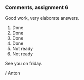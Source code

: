 ### Comments, assignment 6
Good work, very elaborate answers. 

1. Done
2. Done
3. Done
4. Done
5. Not ready
6. Not ready

See you on friday.

/ Anton
